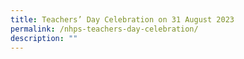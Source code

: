 ```yaml
---
title: Teachers’ Day Celebration on 31 August 2023
permalink: /nhps-teachers-day-celebration/
description: ""
---
```


